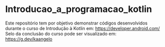 # Introducao_a_programacao_kotlin
Este repositório tem por objetivo demonstrar códigos desenvolvidos durante o curso de Introdução à Kotlin em: https://developer.android.com/
Selo da conclusão do curso pode ser visualizado em: https://g.dev/kaangelo

